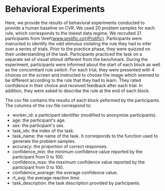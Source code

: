 
# Behavioral Experiments

Here, we provide the results of behavioral experiments conducted to provide a human baseline on CVR. We used 20 problem samples for each rule, which corresponds to the lowest data regime. We recruited 21 participants from \href{www.prolific.co}{Prolific}. Participants were instructed to identify the odd stimulus violating the rule they had to infer over a series of trials. Prior to the practice phase, they were quizzed on their understanding of the task. Participants practiced the task on a separate set of visual stimuli different from the benchmark. During the experiment, participants were informed about the start of each block as well as the concomitant rule switch. For each trial, they were presented with 4 choices on the screen and instructed to choose the image which seemed to be different according to the rule that they had to learn. They rated confidence in their choice and received feedback after each trial. In addition, they were asked to describe the rule at the end of each block.

The csv file contains the results of each block peformed by the participants. The columns of the csv file correspond to:

- worker_id: a participant identifier (modified to anonymize participants).
- age: the participant's age.
- sex: the participant's sex.
- task_idx: the index of the task.
- task_name: the name of the task. It corresponds to the function used to generate the problem samples.
- accuracy: the proportion of correct responses.
- confidence_min: the minimum confidence value reported by the participant from 0 to 100. 
- confidence_max: the maximum confidence value reported by the participant from 0 to 100.
- confidence_average: the average confidence value.
- rt_avg: the average reaction time.
- task_description: the task description provided by participants.

